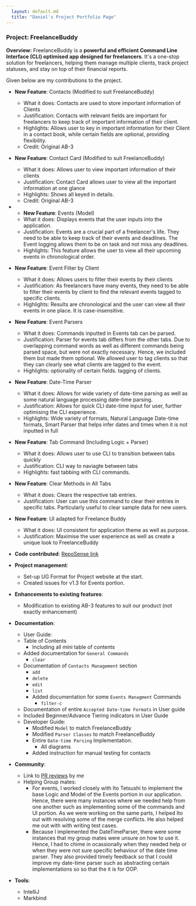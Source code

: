 ```yaml
---
  layout: default.md
  title: "Daniel's Project Portfolio Page"
---
```


### Project: FreelanceBuddy

**Overview:** FreelanceBuddy is a **powerful and efficient Command Line Interface (CLI)
optimised app designed for freelancers**.
It's a one-stop solution for freelancers, helping them manage multiple clients, track project statuses,
and stay on top of their financial reports.

Given below are my contributions to the project.

* **New Feature**: Contacts (Modified to suit FreelanceBuddy)
  * What it does: Contacts are used to store important information of Clients
  * Justification: Contacts with relevant fields are important for freelancers to keep track of important information of their client. 
  * Highlights: Allows user to key in important information for their Client in a contact book, while certain fields are optional, providing flexibility.
  * Credit: Original AB-3

* **New Feature**: Contact Card (Modified to suit FreelanceBuddy)
  * What it does: Allows user to view important information of their clients
  * Justification: Contact Card allows user to view all the important information at one glance
  * Highlights: Shows all keyed in details.
  * Credit: Original AB-3

* * **New Feature**: Events (Model)
  * What it does: Displays events that the user inputs into the application.
  * Justification: Events are a crucial part of a freelancer's life. They need to be able to keep track of their
    events and deadlines. The Event logging allows them to be on task and not miss any deadlines.
  * Highlights: This feature allows the user to view all their upcoming events in chronological order.

* **New Feature**: Event Filter by Client
  * What it does: Allows users to filter their events by their clients
  * Justification: As freelancers have many events, they need to be able to filter their events by client to find the
    relevant events tagged to specific clients.
  * Highlights: Results are chronological and the user can view all their events in one place. It is case-insensitive.

* **New Feature**: Event Parsers
  * What it does: Commands inputted in Events tab can be parsed. 
  * Justification: Parser for events tab differs from the other tabs. Due to overlapping command words as well as different commands being parsed
    space, but were not exactly necessary. Hence, we included them but made them optional. We allowed user to tag clients so that they can clearly see what clients are tagged to the event.
  * Highlights: optionality of certain fields. tagging of clients.

* **New Feature**: Date-Time Parser
  * What it does: Allows for wide variety of date-time parsing as well as some natural language processing date-time parsing. 
  * Justification: Allows for quick CLI date-time input for user, further optimising the CLI experience.
  * Highlights: Wide variety of formats, Natural Language Date-time formats, Smart Parser that helps infer dates and times when it is not inputted in full

* **New Feature**: Tab Command (Including Logic + Parser)
  * What it does: Allows user to use CLI to transition between tabs quickly
  * Justification: CLI way to naviagte between tabs
  * Highlights: fast tabbing with CLI commands.

* **New Feature**: Clear Methods in All Tabs
  * What it does: Clears the respective tab entries.
  * Justification: User can use this command to clear their entries in specific tabs. Particularly useful to clear sample data for new users.

* **New Feature**: UI adapted for Freelance Buddy
  * What it does: UI consistent for application theme as well as purpose.
  * Justification: Maximise the user experience as well as create a unique look to FreelanceBuddy

* **Code contributed**: [RepoSense link](https://nus-cs2103-ay2324s1.github.io/tp-dashboard/?search=dloh2236&breakdown=true)

* **Project management**:
  * Set-up UG Format for Project website at the start.
  * Created issues for v1.3 for Events portion.

* **Enhancements to existing features**:
  * Modification to existing AB-3 features to suit our product (not exactly enhancement) 

* **Documentation**:
  * User Guide:
  * Table of Contents
    * Including all mini table of contents
  * Added documentation for `General Commands`
    * `clear`
  * Documentation of `Contacts Management` section
    * `add`
    * `delete`
    * `edit`
    * `list`
    * Added documentation for some `Events Managment` Commands
      * `filter-c`
  * Documentation of entire `Accepted Date-time Formats` in User guide
  * Included Beginner/Advance Tiering indicators in User Guide
  * Developer Guide:
    * Modified `Model` to match FreelanceBuddy
    * Modified `Parser Classes` to match FreelanceBuddy
    * Entire `Date-time Parsing` Implementation.
      * All diagrams
    * Added instruction for manual testing for contacts

* **Community**:
  * Link to [PR reviews](https://github.com/AY2324S1-CS2103T-W09-2/tp/pulls?q=is%3Apr+is%3Aclosed+reviewed-by%3Adloh2236) by me  
  * Helping Group mates:
    * For events, I worked closely with Ito Tetsushi to implement the base Logic and Model of the Events portion in our application.
      Hence, there were many instances where we needed help from one another such as implementing some of the commands and UI portion.
      As we were working on the same parts, I helped Ito out with resolving some of the merge conflicts. He also helped me out with
      with writing test cases. 
    * Because I implemented the DateTimeParser, there were some instances that my group mates were unsure on how to use it.
      Hence, I had to chime in ocassionally when they needed help or when they were not sure specific behaviour of the date time parser.
      They also provided timely feedback so that I could improve my date-time parser such as abstracting certain implementations so
      so that the it is for OOP. 

* **Tools**:
  * IntelliJ
  * Markbind
